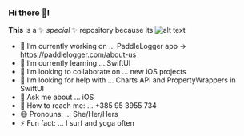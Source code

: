 ### Hi there 👋!


**This** is a ✨ _special_ ✨ repository because its ![alt text](https://marinahuber.com)

- 🔭 I’m currently working on ... PaddleLogger app -> https://paddlelogger.com/about-us
- 🌱 I’m currently learning ... SwiftUI
- 👯 I’m looking to collaborate on ... new iOS projects
- 🤔 I’m looking for help with ... Charts API and PropertyWrappers in SwiftUI
- 💬 Ask me about ... iOS
- 📲 How to reach me: ... +385 95 3955 734
- 😄 Pronouns: ... She/Her/Hers
- ⚡ Fun fact: ... I surf and yoga often
